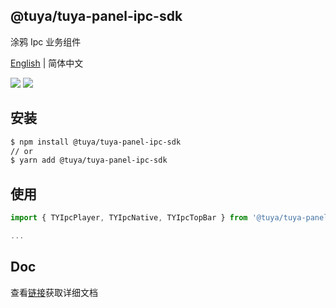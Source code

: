 ## @tuya/tuya-panel-ipc-sdk

涂鸦 Ipc 业务组件

[English](./README.md) | 简体中文

[![](https://img.shields.io/npm/v/@tuya/tuya-panel-ipc-sdk/latest.svg)](https://www.npmjs.com/package/@tuya/tuya-panel-ipc-sdk)
[![](https://codecov.io/gh/tuya/tuya-panel-sdk/branch/ipc/graph/badge.svg)](https://codecov.io/gh/tuya/tuya-panel-sdk/branches/ipc)

## 安装

```sh
$ npm install @tuya/tuya-panel-ipc-sdk
// or
$ yarn add @tuya/tuya-panel-ipc-sdk
```

## 使用

```js
import { TYIpcPlayer, TYIpcNative, TYIpcTopBar } from '@tuya/tuya-panel-ipc-sdk';

...
```

## Doc

查看[链接](https://developer.tuya.com/cn/docs/iot/panel-development/panel-sdk-development/ipc-sdk/ipc-components?categoryId=827056)获取详细文档
